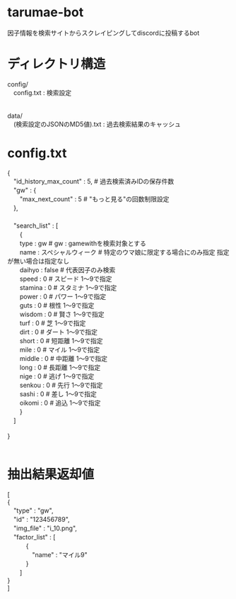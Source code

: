 # tarumae-bot
因子情報を検索サイトからスクレイピングしてdiscordに投稿するbot

# ディレクトリ構造

config/<br>
　config.txt : 検索設定<br>
<br>
<br>
data/<br>
　(検索設定のJSONのMD5値).txt : 過去検索結果のキャッシュ<br>

# config.txt
{<br>
　"id_history_max_count" : 5, # 過去検索済みIDの保存件数<br>
　"gw" : {<br>
　　"max_next_count" : 5  # "もっと見る"の回数制限設定<br>
　},<br>
　<br>
　"search_list" : [<br>
　　{<br>
  　　type : gw # gw : gamewithを検索対象とする<br>
  　　name : スペシャルウィーク # 特定のウマ娘に限定する場合にのみ指定 指定が無い場合は指定なし<br>
  　　daihyo : false # 代表因子のみ検索<br>
  　　speed : 0 # スピード 1～9で指定<br>
  　　stamina : 0 # スタミナ 1～9で指定<br>
  　　power : 0 # パワー 1～9で指定<br>
  　　guts : 0 # 根性 1～9で指定<br>
  　　wisdom : 0 # 賢さ 1～9で指定<br>
  　　turf : 0 # 芝 1～9で指定<br>
  　　dirt : 0 # ダート 1～9で指定<br>
  　　short : 0 # 短距離 1～9で指定<br>
  　　mile : 0 # マイル 1～9で指定<br>
  　　middle : 0 # 中距離 1～9で指定<br>
  　　long : 0 # 長距離 1～9で指定<br>
  　　nige : 0 # 逃げ 1～9で指定<br>
  　　senkou : 0 # 先行 1～9で指定<br>
  　　sashi : 0 # 差し 1～9で指定<br>
  　　oikomi : 0 # 追込 1～9で指定<br>
　　}<br>
　]<br>
<br>
}<br>
<br>
# 抽出結果返却値
[<br>
{<br>
　"type" : "gw",<br>
　"id" : "123456789",<br>
　"img_file" : "i_10.png",<br>
　"factor_list" : [<br>
　　　{<br>
　　　　"name" : "マイル9"<br>
　　　}<br>
　　]<br>
}<br>
]<br>
